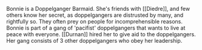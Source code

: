 Bonnie is a Doppelganger Barmaid. She's friends with [[Diedre]], and few others know her secret, as doppelgangers are distrusted by many, and rightfully so. They often prey on people for incomprehensible reasons. Bonnie is part of a gang of 'pacifist' doppelgangers that wants to live at peace with everyone. [[Durnan]] hired her to give aid to the doppelgangers. Her gang consists of 3 other doppelgangers who obey her leadership.